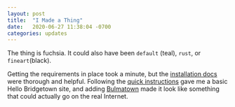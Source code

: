 ```yaml
---
layout: post
title:  "I Made a Thing"
date:   2020-06-27 11:38:04 -0700
categories: updates
---
```


The thing is fuchsia. It could also have been `default` (teal), `rust`, or `fineart`(black). 

Getting the requirements in place took a minute, but the [installation docs](https://www.bridgetownrb.com/docs/installation) were thorough and helpful. Following the [quick instructions](https://www.bridgetownrb.com/docs/) gave me a basic Hello Bridgetown site, and adding [Bulmatown](https://github.com/whitefusionhq/bulmatown) made it look like something that could actually go on the real Internet.
